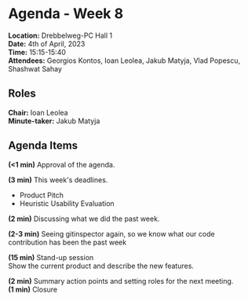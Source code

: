 # Agenda - Week 8  
**Location:** Drebbelweg-PC Hall 1  
**Date:** 4th of April, 2023  
**Time:** 15:15-15:40  
**Attendees:** Georgios Kontos, Ioan Leolea, Jakub Matyja, Vlad Popescu, Shashwat Sahay  

## Roles
**Chair:** Ioan Leolea  
**Minute-taker:** Jakub Matyja  


## Agenda Items

**(<1 min)** Approval of the agenda.  

**(3 min)** This week's deadlines.  
- Product Pitch
- Heuristic Usability Evaluation

**(2 min)** Discussing what we did the past week.  

**(2-3 min)** Seeing gitinspector again, so we know what our code contribution has been the past week

**(15 min)** Stand-up session  
Show the current product and describe the new features.  

**(2 min)** Summary action points and setting roles for the next meeting.  
**(1 min)**	Closure
